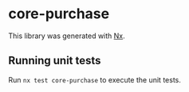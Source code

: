 # core-purchase

This library was generated with [Nx](https://nx.dev).

## Running unit tests

Run `nx test core-purchase` to execute the unit tests.
